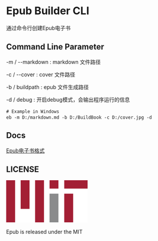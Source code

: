 ﻿# Epub Builder CLI

通过命令行创建Epub电子书

## Command Line Parameter

-m / --markdown : markdown 文件路径

-c / --cover : cover 文件路径

-b / buildpath : epub 文件生成路径

-d / debug : 开启debug模式，会输出程序运行的信息

```shell
# Example in Windows
eb -m D:/markdown.md -b D:/BuildBook -c D:/cover.jpg -d
```

## Docs

[Epub电子书格式](./Docs/Epub电子书格式.md)

## LICENSE
![MIT](./Docs/Images/MIT.png)

Epub is released under the MIT